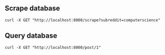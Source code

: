 ## Scrape database
```
curl -X GET "http://localhost:8000/scrape?subreddit=computerscience"
```

## Query database
```
curl -X GET "http://localhost:8000/post/1"
```